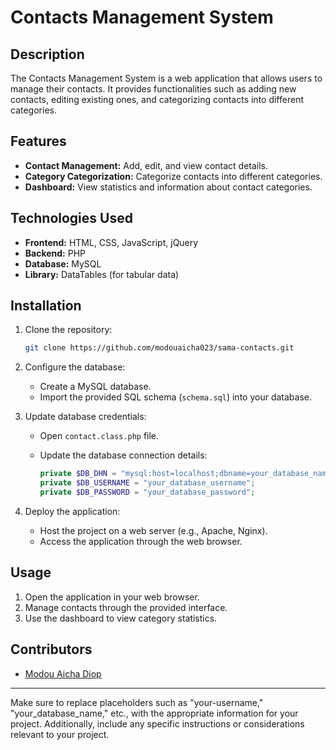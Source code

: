 # Contacts Management System

## Description

The Contacts Management System is a web application that allows users to manage their contacts. It provides functionalities such as adding new contacts, editing existing ones, and categorizing contacts into different categories.

## Features

- **Contact Management:** Add, edit, and view contact details.
- **Category Categorization:** Categorize contacts into different categories.
- **Dashboard:** View statistics and information about contact categories.

## Technologies Used

- **Frontend:** HTML, CSS, JavaScript, jQuery
- **Backend:** PHP
- **Database:** MySQL
- **Library:** DataTables (for tabular data)

## Installation

1. Clone the repository:

   ```bash
   git clone https://github.com/modouaicha023/sama-contacts.git
   ```

2. Configure the database:

   - Create a MySQL database.
   - Import the provided SQL schema (`schema.sql`) into your database.

3. Update database credentials:

   - Open `contact.class.php` file.
   - Update the database connection details:

     ```php
     private $DB_DHN = "mysql:host=localhost;dbname=your_database_name";
     private $DB_USERNAME = "your_database_username";
     private $DB_PASSWORD = "your_database_password";
     ```

4. Deploy the application:

   - Host the project on a web server (e.g., Apache, Nginx).
   - Access the application through the web browser.

## Usage

1. Open the application in your web browser.
2. Manage contacts through the provided interface.
3. Use the dashboard to view category statistics.

## Contributors

- [Modou Aicha Diop](https://github.com/modouaicha023)
---

Make sure to replace placeholders such as "your-username," "your_database_name," etc., with the appropriate information for your project. Additionally, include any specific instructions or considerations relevant to your project.
